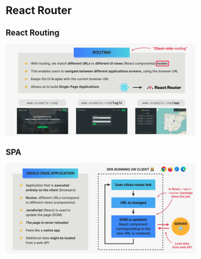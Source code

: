 # React Router

## React Routing

![alt text](react-routing.png)

## SPA

![alt text](single-page-app.png)
